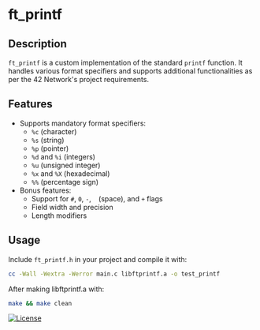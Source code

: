 # ft_printf

## Description

`ft_printf` is a custom implementation of the standard `printf` function. It handles various format specifiers and supports additional functionalities as per the 42 Network's project requirements.

## Features

- Supports mandatory format specifiers:
  - `%c` (character)
  - `%s` (string)
  - `%p` (pointer)
  - `%d` and `%i` (integers)
  - `%u` (unsigned integer)
  - `%x` and `%X` (hexadecimal)
  - `%%` (percentage sign)
- Bonus features:
  - Support for `#`, `0`, `-`, ` ` (space), and `+` flags
  - Field width and precision
  - Length modifiers

## Usage

Include `ft_printf.h` in your project and compile it with:

```sh
cc -Wall -Wextra -Werror main.c libftprintf.a -o test_printf
```

After making libftprintf.a with:

```sh
make && make clean
```

[![License](https://img.shields.io/badge/License-MIT-blue.svg)]([https://opensource.org/licenses/MIT](https://github.com/med-el-hamidi/ft_printf/LICENSE.md))
